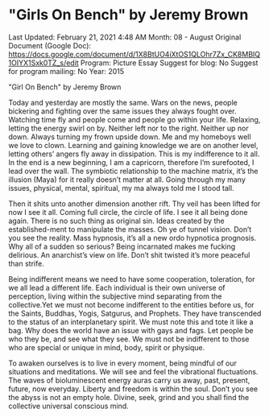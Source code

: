 # "Girls On Bench" by Jeremy Brown

Last Updated: February 21, 2021 4:48 AM
Month: 08 - August
Original Document (Google Doc): https://docs.google.com/document/d/1X8BtUO4iXtOS1QLOhr7Zx_CK8MBIQ1OIYX1Sxk0TZ_s/edit
Program: Picture Essay
Suggest for blog: No
Suggest for program mailing: No
Year: 2015

"Girl On Bench" by Jeremy Brown

Today and yesterday are mostly the same. Wars on the news, people bickering and fighting over the same issues they always fought over. Watching time fly and people come and people go within your life. Relaxing, letting the energy swirl on by. Neither left nor to the right. Neither up nor down. Always turning my frown upside down. Me and my homeboys well we love to clown. Learning and gaining knowledge we are on another level, letting others’ angers fly away in dissipation. This is my indifference to it all. In the end is a new beginning, I am a capricorn, therefore I’m surefooted, I lead over the wall. The symbiotic relationship to the machine matrix, it’s the illusion (Maya) for it really doesn’t matter at all. Going through my many issues, physical, mental, spiritual, my ma always told me I stood tall.

Then it shits unto another dimension another rift. Thy veil has been lifted for now I see it all. Coming full circle, the circle of life. I see it all being done again. There is no such thing as original sin. Ideas created by the established-ment to manipulate the masses. Oh ye of tunnel vision. Don’t you see the reality. Mass hypnosis, it’s all a new ordo hypnotica prognosis. Why all of a sudden so serious? Being incarnated makes me fucking delirious. An anarchist’s view on life. Don’t shit twisted it’s more peaceful than strife.

Being indifferent means we need to have some cooperation, toleration, for we all lead a different life. Each individual is their own universe of perception, living within the subjective mind separating from the collective.Yet we must not become indifferent to the entities before us, for the Saints, Buddhas, Yogis, Satgurus, and Prophets. They have transcended to the status of an interplanetary spirit. We must note this and tote it like a bag. Why does the world have an issue with gays and fags. Let people be who they be, and see what they see. We must not be indifferent to those who are special or unique in mind, body, spirit or physique.

To awaken ourselves is to live in every moment, being mindful of our situations and meditations. We will see and feel the vibrational fluctuations. The waves of bioluminescent energy auras carry us away, past, present, future, now everyday. Liberty and freedom is within the soul. Don’t you see the abyss is not an empty hole. Divine, seek, grind and you shall find the collective universal conscious mind.
